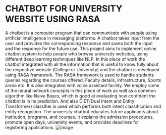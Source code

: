 # CHATBOT FOR UNIVERSITY WEBSITE  USING RASA 
A chatbot is a computer program that can communicate with people using artificial intelligence in messaging platforms. A chatbot takes input from the user and provides the corresponding response and saves both the input and the response for the future use. This project aims to implement online chatbot system to help people who browse university websites, using different deep learning techniques like NLP. In this piece of work the chatbot integrated with all the information that is useful to know fully about the respective website (College or University) and the chatbot is developed using RASA framework. The RASA framework is used to handle   students queries regarding the courses offered, Faculty details, Infrastructure, Sports arena etc. It is also integrated with voice assistant facility. We employ some of the neural network concepts in this piece of work as well as a common algorithm like Naive Bayes, which is good at evaluating how confident the chatbot is in its prediction. And also DIET(Dual Intent and Entity Transformer) classifier is used which performs both intent classification and entity recognition. The university chatbot educates future applicants about institution, programs, and courses. It explains the admission procedures, promote open days, university events, and provides deadlines for registering applications. 
![image](https://user-images.githubusercontent.com/97446586/216530842-d6e2c607-47c8-4b7c-bbb0-97504567ff0c.png)

